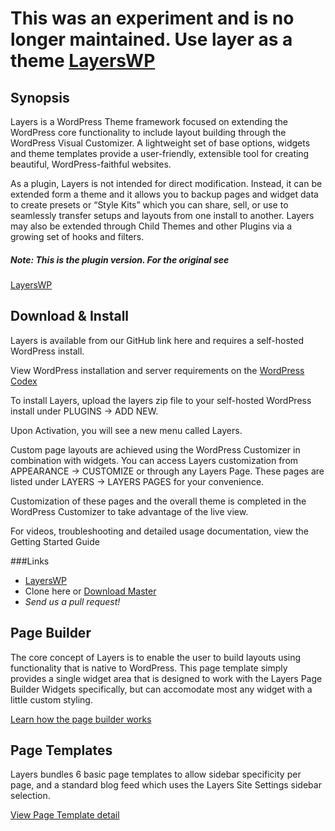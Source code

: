 # This was an experiment and is no longer maintained. Use layer as a theme [LayersWP](http://www.layerswp.com/download/layers/)

## Synopsis

Layers is a WordPress Theme framework focused on extending the WordPress core functionality to include layout building through the WordPress Visual Customizer. A lightweight set of base options, widgets and theme templates provide a user-friendly, extensible tool for creating beautiful, WordPress-faithful websites.

As a plugin, Layers is not intended for direct modification. Instead, it can be extended form a theme and it allows you to backup pages and widget data to create presets or “Style Kits” which you can share, sell, or use to seamlessly transfer setups and layouts from one install to another. Layers may also be extended through Child Themes and other Plugins via a growing set of hooks and filters.

##### Note: This is the plugin version. For the original see

[LayersWP](http://www.layerswp.com/)


## Download & Install

Layers is available from our GitHub link here and requires a self-hosted WordPress install.

View WordPress installation and server requirements on the [WordPress Codex](https://wordpress.org/download/)

To install Layers, upload the layers zip file to your self-hosted WordPress install under PLUGINS → ADD NEW.

Upon Activation, you will see a new menu called Layers.

Custom page layouts are achieved using the WordPress Customizer in combination with widgets.  You can access Layers customization from APPEARANCE → CUSTOMIZE or through any Layers Page.  These pages are listed under LAYERS → LAYERS PAGES for your convenience.

Customization of these pages and the overall theme is completed in the WordPress Customizer to take advantage of the live view.

For videos, troubleshooting and detailed usage documentation, view the Getting Started  Guide

###Links

* [LayersWP](http://www.layerswp.com/download/layers/)
* Clone here or [Download Master](https://github.com/FrankM1/layerwp-plugin/archive/master.zip)
* *Send us a pull request!*

## Page Builder

The core concept of Layers is to enable the user to build layouts using functionality that is native to WordPress. This page template simply provides a single widget area that is designed to work with the Layers Page Builder Widgets specifically, but can accomodate most any widget with a little custom styling.

[Learn how the page builder works](http://docs.layerswp.com/doc/build-your-home-page/)

## Page Templates

Layers bundles 6 basic page templates to allow sidebar specificity per page, and a standard blog feed which uses the Layers Site Settings sidebar selection.

[View Page Template detail](http://docs.layerswp.com/doc/page-templates/)
